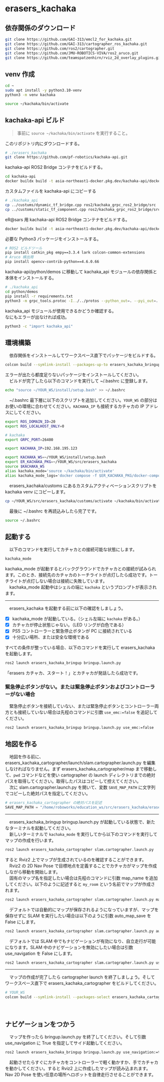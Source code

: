 # erasers_kachaka
## 依存関係のダウンロード
```bash
git clone https://github.com/GAI-313/emcl2_for_kachaka.git
git clone https://github.com/GAI-313/cartographer_ros_kachaka.git
git clone https://github.com/ros2/cartographer.git
git clone https://github.com/JMU-ROBOTICS-VIVA/ros2_aruco.git
git clone https://github.com/teamspatzenhirn/rviz_2d_overlay_plugins.git
```

## venv 作成
```bash
cd ~
sudo apt install -y python3.10-venv
python3 -m venv kachaka
```
```bash
source ~/kachaka/bin/activate
```

## kachaka-api ビルド
> 事前に `source ~/kachaka/bin/activate` を実行すること。

このリポジトリ内にダウンロードする。
```bash
# ./erasers_kachaka
git clone https://github.com/pf-robotics/kachaka-api.git
```
kachaka-api ROS2 Bridge コンテナをビルドする。
```bash
cd kachaka-api
docker buildx build -t asia-northeast1-docker.pkg.dev/kachaka-api/docker/kachaka-grpc-ros2-bridge:base --target kachaka-grpc-ros2-bridge -f Dockerfile.ros2 . --build-arg BASE_ARCH=x86_64 --load
```
カスタムファイルを kachaka-api にコピーする
```bash
# ./kachaka_api
cp ../custums/dynamic_tf_bridge.cpp ros2/kachaka_grpc_ros2_bridge/src
cp ../customs/static_tf_component.cpp ros2/kachaka_grpc_ros2_bridge/src/component
```
eR@sars 用 kachaka-api ROS2 Bridge コンテナをビルドする。
```bash
docker buildx build -t asia-northeast1-docker.pkg.dev/kachaka-api/docker/kachaka-grpc-ros2-bridge:fcsc --target kachaka-grpc-ros2-bridge -f Dockerfile.ros2 . --build-arg BASE_ARCH=x86_64 --load
```
必要な Python3 パッケージをインストールする。
```bash
# ROS2 ビルドツール
pip install catkin_pkg empy==3.3.4 lark colcon-common-extensions
# Aruco 検出用
pip install opencv-contrib-python==4.6.0.66
```
kachaka-api/python/demos に移動して kachaka_api モジュールの依存関係と本体をインストールする。
```bash
# ./kachaka_api
cd python/demos
pip install -r requirements.txt
python3 -m grpc_tools.protoc -I../../protos --python_out=. --pyi_out=. --grpc_python_out=. ../../protos/kachaka-api.proto
```
kachaka_api モジュールが使用できるかどうか確認する。<br>
なにもエラーが出なければ成功。
```bash
python3 -c "import kachaka_api" 
```

## 環境構築
　依存関係をインストールしてワークスペース直下でパッケージをビルドする。
```bash
colcon build --symlink-install --packages-up-to erasers_kachaka_bringup
```
エラーが出たら都度足りないパッケージをインストールしてください。<br>
　ビルドが完了したら以下のコマンドを実行して ~/.bashrc に登録します。
```bash
echo "source ~/YOUR_WS/install/setup.bash" >> ~/.bashrc
```
　~/.bashrc 最下層に以下のスクリプトを追加してください。`YOUR_WS` の部分はお使いの環境に合わせてください。`KACHAKA_IP` も接続するカチャカの IP アドレスにしてください。
```bash
export ROS_DOMAIN_ID=20
export ROS_LOCALHOST_ONLY=0

# kachaka
export GRPC_PORT=26400

export KACHAKA_IP=192.168.195.123

export KACHAKA_WS=~/YOUR_WS/install/setup.bash
export ER_KACHAKA_PKG=~/YOUR_WS/src/erasers_kachaka
source $KACHAKA_WS
alias kachaka_mode='source ~/kachaka/bin/activate'
alias kachaka_mode_logs='docker compose -f $ER_KACHAKA_PKG/docker-compose.yaml logs'
```
　erasers_kachaka/customs にあるカスタムアクティベーションスクリプトを kachaka venv にコピーします。
```bash
cp ~/YOUR_WS/src/erasers_kachaka/customs/activate ~/kachaka/bin/activate
```
　最後に ~/.bashrc を再読込みしたら完了です。
```bash
source ~/.bashrc
```

## 起動する
　以下のコマンドを実行してカチャカとの接続可能な状態にします。
```bash
kachaka_mode
```
kachaka_mode が起動するとバックグラウンドでカチャカとの接続が試みられます。このとき、接続先のカチャカのトーチライトが点灯したら成功です。トーチライトが点灯しない場合は接続に失敗しています。<br>
　kachaka_mode 起動中はシェルの端に `kachaka` というプロンプトが表示されます。

---

　erasers_kachaka を起動する前に以下の確認をしましょう。

- [x] kachaka_mode が起動している。（シェル左端に `kachaka` がある。）
- [x] カチャカが停止状態じゃない。（LED リングが白色である）
- [x] PS5 コントローラーと緊急停止ボタンが PC に接続されている
- [x] 十分広い場所、または安全な環境である

すべての条件が整っている場合、以下のコマンドを実行して erasers_kachaka を起動します。
```bash
ros2 launch erasers_kachaka_bringup bringup.launch.py
```
「erasers カチャカ、スタート！」とカチャカが発話したら成功です。

### 緊急停止ボタンがない。または緊急停止ボタンおよびコントローラーがない場合
　緊急停止ボタンを接続していない、または緊急停止ボタンとコントローラー両方とも接続していない場合は先程のコマンドに引数 `use_emc:=false` を追記してください。
```bash
ros2 launch erasers_kachaka_bringup bringup.launch.py use_emc:=false
```

## 地図を作る
　地図を作る前に、erasers_kachaka_cartographer/launch/slam.cartographer.launch.py を編集しなければなりません。まず erasers_kachaka_cartographer/map まで移動して、`pwd` コマンドなどを使い cartographer の launch ディレクトリまでの絶対パスを取得してください。取得したパスはコピーして控えてください。<br>
　次に slam.cartographer.launch.py を開いて、変数 `SAVE_MAP_PATH` に文字列でコピーした絶対パスを指定してください。
```python
# erasers_kachaka_cartographer の絶対パスを記述
SAVE_MAP_PATH = "/home/roboworks/education_ws/src/erasers_kachaka/erasers_kachaka/erasers_kachaka_cartographer/map"
```

---

　erasers_kachaka_bringup bringup.launch.py が起動している状態で、新たなターミナルを起動してください。<br>
　新しいターミナルで `kachaka_mode` を実行してから以下のコマンドを実行してマップの作成を行います。
```bash
ros2 launch erasers_kachaka_cartographer slam.cartographer.launch.py
```
すると Rviz2 上でマップが生成されているのを確認することができます。<br>
　Rviz2 の 2D Nav Pose で目標地点を定義することでカチャカがマップを作成しながら移動を開始します。<br>
　固有のマップ名を指定したい場合は先程のコマンドに引数 map_name を追加してください。以下のように記述すると `my_room` という名前でマップが作成されます。
```bash
ros2 launch erasers_kachaka_cartographer slam.cartographer.launch.py map_name=my_room
```
　デフォルトでは自動的にマップが保存されるようになっていますが、マップを保存せずに SLAM を実行したい場合は以下のように引数 auto_map_save を False にします。
```bash
ros2 launch erasers_kachaka_cartographer slam.cartographer.launch.py auto_map_save:=false
```
　デフォルトでは SLAM 中でもナビゲーションが有効になり、自立走行が可能になります。SLAM 中のナビゲーションを無効にしたい場合は引数 use_navigation を False にします。
```bash
ros2 launch erasers_kachaka_cartographer slam.cartographer.launch.py use_navigation:=false
```

---

　マップの作成が完了したら cartographer launch を終了しましょう。そしてワークスペース直下で erasers_kachaka_cartographer をビルドしてください。
```bash
# YOUR_WS
colcon build --symlink-install --packages-select erasers_kachaka_cartographer && . install/setup.bash
```
　
## ナビゲーションをつかう
　マップを作ったら bringup.launch.py を終了してください。そして引数 use_navigation に True を指定してサイド起動してください。
```bash
ros2 launch erasers_kachaka_bringup bringup.launch.py use_navigation:=true
```
　起動させたらすぐにカチャカをコントローラーで軽く動かすか、手でカチャカを動かしてください。すると Rviz2 上に作成したマップが読み込まれます。<br>
Nav 2D Pose を使い任意の場所へロボットを自律走行させることができます。
